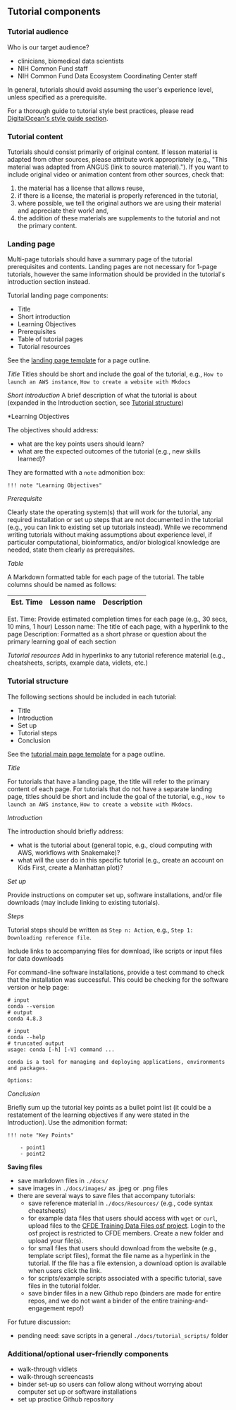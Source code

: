 ## Tutorial components

### Tutorial audience

Who is our target audience?
- clinicians, biomedical data scientists 
- NIH Common Fund staff
- NIH Common Fund Data Ecosystem Coordinating Center staff

In general, tutorials should avoid assuming the user's experience level, unless specified as a prerequisite.

For a thorough guide to tutorial style best practices, please read [DigitalOcean's style guide section](https://www.digitalocean.com/community/tutorials/digitalocean-s-technical-writing-guidelines#style).

### Tutorial content

Tutorials should consist primarily of original content. If lesson material is adapted from other sources, please attribute work appropriately (e.g., "This material was adapted from ANGUS (link to source material)."). If you want to include original video or animation content from other sources, check that:

1) the material has a license that allows reuse, 
2) if there is a license, the material is properly referenced in the tutorial,
3) where possible, we tell the original authors we are using their material and appreciate their work! and,
4) the addition of these materials are supplements to the tutorial and not the primary content.

### Landing page

Multi-page tutorials should have a summary page of the tutorial prerequisites and contents. Landing pages are not necessary for 1-page tutorials, however the same information should be provided in the tutorial's introduction section instead. 

Tutorial landing page components:
- Title
- Short introduction
- Learning Objectives
- Prerequisites
- Table of tutorial pages
- Tutorial resources

See the [landing page template](./tutorial_template_docs/TutorialLandingPg_template.md) for a page outline.

*Title*
Titles should be short and include the goal of the tutorial, e.g., `How to launch an AWS instance`, `How to create a website with Mkdocs`

*Short introduction*
A brief description of what the tutorial is about (expanded in the Introduction section, see [Tutorial structure](#tutorial-structure))

*Learning Objectives

The objectives should address:
- what are the key points users should learn?
- what are the expected outcomes of the tutorial (e.g., new skills learned)?

They are formatted with a `note` admonition box:

```
!!! note "Learning Objectives"
```

*Prerequisite*

Clearly state the operating system(s) that will work for the tutorial, any required installation or set up steps that are not documented in the tutorial (e.g., you can link to existing set up tutorials instead). While we recommend writing tutorials without making assumptions about experience level, if particular computational, bioinformatics, and/or biological knowledge are needed, state them clearly as prerequisites.

*Table*

A Markdown formatted table for each page of the tutorial. The table columns should be named as follows:

Est. Time | Lesson name | Description
--- | --- | ---

Est. Time: Provide estimated completion times for each page (e.g., 30 secs, 10 mins, 1 hour)
Lesson name: The title of each page, with a hyperlink to the page
Description: Formatted as a short phrase or question about the primary learning goal of each section

*Tutorial resources*
Add in hyperlinks to any tutorial reference material (e.g., cheatsheets, scripts, example data, vidlets, etc.)


### Tutorial structure

The following sections should be included in each tutorial:

- Title
- Introduction
- Set up
- Tutorial steps 
- Conclusion

See the [tutorial main page template](./tutorial_template_docs/TutorialMainPg_template.md) for a page outline.

*Title*

For tutorials that have a landing page, the title will refer to the primary content of each page. For tutorials that do not have a separate landing page, titles should be short and include the goal of the tutorial, e.g., `How to launch an AWS instance`, `How to create a website with Mkdocs`.

*Introduction*

The introduction should briefly address:
- what is the tutorial about (general topic, e.g., cloud computing with AWS, workflows with Snakemake)?
- what will the user do in this specific tutorial (e.g., create an account on Kids First, create a Manhattan plot)?

*Set up*

Provide instructions on computer set up, software installations, and/or file downloads (may include linking to existing tutorials).

*Steps*

Tutorial steps should be written as `Step n: Action`, e.g., `Step 1: Downloading reference file`. 

Include links to accompanying files for download, like scripts or input files for data downloads

For command-line software installations, provide a test command to check that the installation was successful. This could be checking for the software version or help page:
```
# input
conda --version
# output
conda 4.8.3

# input
conda --help
# truncated output
usage: conda [-h] [-V] command ...

conda is a tool for managing and deploying applications, environments and packages.

Options:
```

*Conclusion*

Briefly sum up the tutorial key points as a bullet point list (it could be a restatement of the learning objectives if any were stated in the Introduction). Use the admonition format:

```
!!! note "Key Points"
    
    - point1
    - point2
```


**Saving files**
- save markdown files in `./docs/`
- save images in `./docs/images/` as .jpeg or .png files
- there are several ways to save files that accompany tutorials:
    - save reference material in `./docs/Resources/` (e.g., code syntax cheatsheets)
    - for example data files that users should access with `wget` or `curl`, upload files to the [CFDE Training Data Files osf project](https://osf.io/c8txv/#show_login). Login to the osf project is restricted to CFDE members. Create a new folder and upload your file(s).
    - for small files that users should download from the website (e.g., template script files), format the file name as a hyperlink in the tutorial. If the file has a file extension, a download option is available when users click the link.
    - for scripts/example scripts associated with a specific tutorial, save files in the tutorial folder.
    - save binder files in a new Github repo (binders are made for entire repos, and we do not want a binder of the entire training-and-engagement repo!)

For future discussion:
- pending need: save scripts in a general `./docs/tutorial_scripts/` folder 

### Additional/optional user-friendly components
- walk-through vidlets
- walk-through screencasts
- binder set-up so users can follow along without worrying about computer set up or software installations
- set up practice Github repository

 
